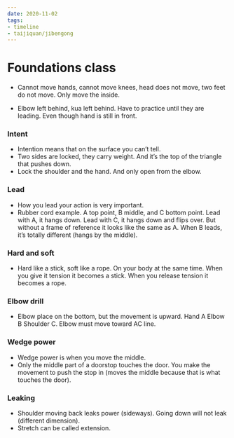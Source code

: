 ```yaml
---
date: 2020-11-02
tags:
- timeline
- taijiquan/jibengong
---
```


# Foundations class

* Cannot move hands, cannot move knees, head does not move, two feet do not move.  Only move the inside.

* Elbow left behind, kua left behind.  Have to practice until they are leading.  Even though hand is still in front.

### Intent
* Intention means that on the surface you can’t tell.
* Two sides are locked, they carry weight.  And it’s the top of the triangle that pushes down.
* Lock the shoulder and the hand.  And only open from the elbow.

### Lead
* How you lead your action is very important.
* Rubber cord example.  A top point, B middle, and C bottom point.  Lead with A, it hangs down.  Lead with C, it hangs down and flips over.  But without a frame of reference it looks like the same as A.  When B leads, it’s totally different (hangs by the middle).

### Hard and soft
* Hard like a stick, soft like a rope.  On your body at the same time.  When you give it tension it becomes a stick.  When you release tension it becomes a rope.

### Elbow drill
* Elbow place on the bottom, but the movement is upward.  Hand A Elbow B Shoulder C.  Elbow must move toward AC line.

### Wedge power
* Wedge power is when you move the middle.
* Only the middle part of a doorstop touches the door.  You make the movement to push the stop in (moves the middle because that is what touches the door).

### Leaking
* Shoulder moving back leaks power (sideways).  Going down will not leak (different dimension).
* Stretch can be called extension.
